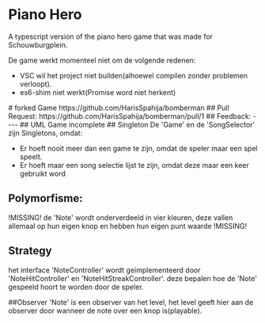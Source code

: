 # Piano Hero
A typescript version of the piano hero game that was made for Schouwburgplein.

De game werkt momenteel niet om de volgende redenen:
<ul>
  <li>VSC wil het project niet builden(alhoewel compilen zonder problemen verloopt).</li>
  <li>es6-shim niet werkt(Promise word niet herkent)</li>
</ul>
# forked Game
https://github.com/HarisSpahija/bomberman
## Pull Request:
https://github.com/HarisSpahija/bomberman/pull/1
## Feedback:
----
## UML
Game incomplete
## Singleton
De 'Game' en de 'SongSelector' zijn Singletons, omdat:
<ul>
  <li>Er hoeft nooit meer dan een game te zijn, omdat de speler maar een spel speelt.</li>
  <li>Er hoeft maar een song selectie lijst te zijn, omdat deze maar een keer gebruikt word</li>
</ul>

## Polymorfisme:
!MISSING!
de 'Note' wordt onderverdeeld in vier kleuren, deze vallen allemaal op hun eigen knop en hebben hun eigen punt waarde
!MISSING!

## Strategy
het interface 'NoteController' wordt geimplementeerd door 'NoteHitController' en 'NoteHitStreakController'.
deze bepalen hoe de 'Note' gespeeld hoort te worden door de speler.

##Observer
'Note' is een observer van het level, het level geeft hier aan de observer door wanneer de note over een knop is(playable).
